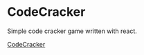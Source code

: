 # CodeCracker
Simple code cracker game written with react.

<a href="https://mattburke1999.github.io/CodeCracker/" target="_blank" rel="noopener noreferrer">CodeCracker</a>

